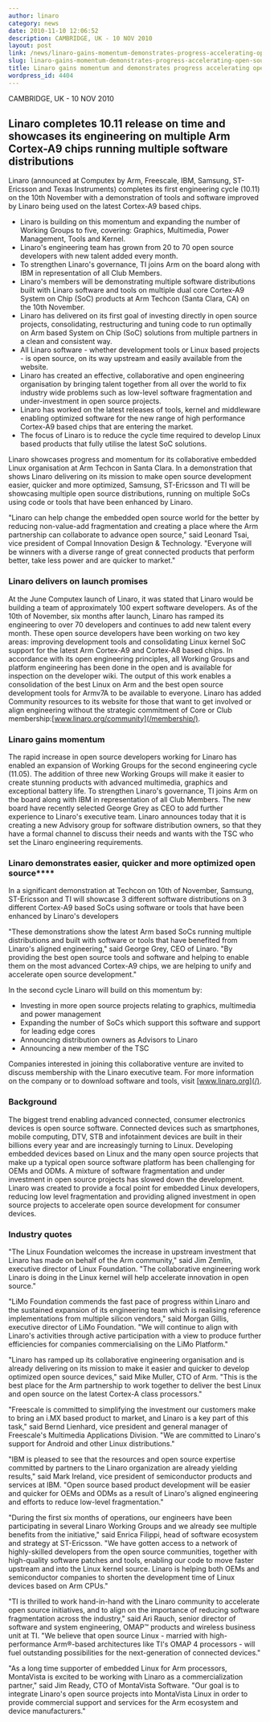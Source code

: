 ```yaml
---
author: linaro
category: news
date: 2010-11-10 12:06:52
description: CAMBRIDGE, UK - 10 NOV 2010
layout: post
link: /news/linaro-gains-momentum-demonstrates-progress-accelerating-open-source-development/
slug: linaro-gains-momentum-demonstrates-progress-accelerating-open-source-development
title: Linaro gains momentum and demonstrates progress accelerating open source development
wordpress_id: 4404
---
```


CAMBRIDGE, UK - 10 NOV 2010

## Linaro completes 10.11 release on time and showcases its engineering on multiple Arm Cortex-A9 chips running multiple software distributions

Linaro (announced at Computex by Arm, Freescale, IBM, Samsung, ST-Ericsson and Texas Instruments) completes its first engineering cycle (10.11) on the 10th November with a demonstration of tools and software improved by Linaro being used on the latest Cortex-A9 based chips.

- Linaro is building on this momentum and expanding the number of Working Groups to five, covering: Graphics, Multimedia, Power Management, Tools and Kernel.
- Linaro's engineering team has grown from 20 to 70 open source developers with new talent added every month.
- To strengthen Linaro's governance, TI joins Arm on the board along with IBM in representation of all Club Members.
- Linaro's members will be demonstrating multiple software distributions built with Linaro software and tools on multiple dual core Cortex-A9 System on Chip (SoC) products at Arm Techcon (Santa Clara, CA) on the 10th November.
- Linaro has delivered on its first goal of investing directly in open source projects, consolidating, restructuring and tuning code to run optimally on Arm based System on Chip (SoC) solutions from multiple partners in a clean and consistent way.
- All Linaro software - whether development tools or Linux based projects - is open source, on its way upstream and easily available from the website.
- Linaro has created an effective, collaborative and open engineering organisation by bringing talent together from all over the world to fix industry wide problems such as low-level software fragmentation and under-investment in open source projects.
- Linaro has worked on the latest releases of tools, kernel and middleware enabling optimized software for the new range of high performance Cortex-A9 based chips that are entering the market.
- The focus of Linaro is to reduce the cycle time required to develop Linux based products that fully utilise the latest SoC solutions.

Linaro showcases progress and momentum for its collaborative embedded Linux organisation at Arm Techcon in Santa Clara. In a demonstration that shows Linaro delivering on its mission to make open source development easier, quicker and more optimized, Samsung, ST-Ericsson and TI will be showcasing multiple open source distributions, running on multiple SoCs using code or tools that have been enhanced by Linaro.

"Linaro can help change the embedded open source world for the better by reducing non-value-add fragmentation and creating a place where the Arm partnership can collaborate to advance open source," said Leonard Tsai, vice president of Compal Innovation Design & Technology. "Everyone will be winners with a diverse range of great connected products that perform better, take less power and are quicker to market."

### Linaro delivers on launch promises

At the June Computex launch of Linaro, it was stated that Linaro would be building a team of approximately 100 expert software developers. As of the 10th of November, six months after launch, Linaro has ramped its engineering to over 70 developers and continues to add new talent every month. These open source developers have been working on two key areas: improving development tools and consolidating Linux kernel SoC support for the latest Arm Cortex-A9 and Cortex-A8 based chips. In accordance with its open engineering principles, all Working Groups and platform engineering has been done in the open and is available for inspection on the developer wiki. The output of this work enables a consolidation of the best Linux on Arm and the best open source development tools for Armv7A to be available to everyone. Linaro has added Community resources to its website for those that want to get involved or align engineering without the strategic commitment of Core or Club membership:[www.linaro.org/community](/membership/).

### Linaro gains momentum

The rapid increase in open source developers working for Linaro has enabled an expansion of Working Groups for the second engineering cycle (11.05). The addition of three new Working Groups will make it easier to create stunning products with advanced multimedia, graphics and exceptional battery life. To strengthen Linaro's governance, TI joins Arm on the board along with IBM in representation of all Club Members. The new board have recently selected George Grey as CEO to add further experience to Linaro's executive team. Linaro announces today that it is creating a new Advisory group for software distribution owners, so that they have a formal channel to discuss their needs and wants with the TSC who set the Linaro engineering requirements.

### Linaro demonstrates easier, quicker and more optimized open source\*\*\*\*

In a significant demonstration at Techcon on 10th of November, Samsung, ST-Ericsson and TI will showcase 3 different software distributions on 3 different Cortex-A9 based SoCs using software or tools that have been enhanced by Linaro's developers

"These demonstrations show the latest Arm based SoCs running multiple distributions and built with software or tools that have benefited from Linaro's aligned engineering," said George Grey, CEO of Linaro. "By providing the best open source tools and software and helping to enable them on the most advanced Cortex-A9 chips, we are helping to unify and accelerate open source development."

In the second cycle Linaro will build on this momentum by:

- Investing in more open source projects relating to graphics, multimedia and power management
- Expanding the number of SoCs which support this software and support for leading edge cores
- Announcing distribution owners as Advisors to Linaro
- Announcing a new member of the TSC

Companies interested in joining this collaborative venture are invited to discuss membership with the Linaro executive team. For more information on the company or to download software and tools, visit [www.linaro.org](/).

### Background

The biggest trend enabling advanced connected, consumer electronics devices is open source software. Connected devices such as smartphones, mobile computing, DTV, STB and infotainment devices are built in their billions every year and are increasingly turning to Linux. Developing embedded devices based on Linux and the many open source projects that make up a typical open source software platform has been challenging for OEMs and ODMs. A mixture of software fragmentation and under investment in open source projects has slowed down the development. Linaro was created to provide a focal point for embedded Linux developers, reducing low level fragmentation and providing aligned investment in open source projects to accelerate open source development for consumer devices.

### Industry quotes

"The Linux Foundation welcomes the increase in upstream investment that Linaro has made on behalf of the Arm community," said Jim Zemlin, executive director of Linux Foundation. "The collaborative engineering work Linaro is doing in the Linux kernel will help accelerate innovation in open source."

"LiMo Foundation commends the fast pace of progress within Linaro and the sustained expansion of its engineering team which is realising reference implementations from multiple silicon vendors," said Morgan Gillis, executive director of LiMo Foundation. "We will continue to align with Linaro's activities through active participation with a view to produce further efficiencies for companies commercialising on the LiMo Platform."

"Linaro has ramped up its collaborative engineering organisation and is already delivering on its mission to make it easier and quicker to develop optimized open source devices," said Mike Muller, CTO of Arm. "This is the best place for the Arm partnership to work together to deliver the best Linux and open source on the latest Cortex-A class processors."

"Freescale is committed to simplifying the investment our customers make to bring an i.MX based product to market, and Linaro is a key part of this task," said Bernd Lienhard, vice president and general manager of Freescale's Multimedia Applications Division. "We are committed to Linaro's support for Android and other Linux distributions."

"IBM is pleased to see that the resources and open source expertise committed by partners to the Linaro organization are already yielding results," said Mark Ireland, vice president of semiconductor products and services at IBM. "Open source based product development will be easier and quicker for OEMs and ODMs as a result of Linaro's aligned engineering and efforts to reduce low-level fragmentation."

"During the first six months of operations, our engineers have been participating in several Linaro Working Groups and we already see multiple benefits from the initiative," said Enrica Filippi, head of software ecosystem and strategy at ST-Ericsson. "We have gotten access to a network of highly-skilled developers from the open source communities, together with high-quality software patches and tools, enabling our code to move faster upstream and into the Linux kernel source. Linaro is helping both OEMs and semiconductor companies to shorten the development time of Linux devices based on Arm CPUs."

"TI is thrilled to work hand-in-hand with the Linaro community to accelerate open source initiatives, and to align on the importance of reducing software fragmentation across the industry," said Ari Rauch, senior director of software and system engineering, OMAP™ products and wireless business unit at TI. "We believe that open source Linux - married with high-performance Arm®-based architectures like TI's OMAP 4 processors - will fuel outstanding possibilities for the next-generation of connected devices."

"As a long time supporter of embedded Linux for Arm processors, MontaVista is excited to be working with Linaro as a commercialization partner," said Jim Ready, CTO of MontaVista Software. "Our goal is to integrate Linaro's open source projects into MontaVista Linux in order to provide commercial support and services for the Arm ecosystem and device manufacturers."
